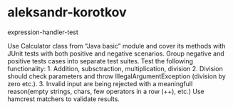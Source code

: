 # aleksandr-korotkov
expression-handler-test

Use Calculator class from “Java basic” module and cover its methods with JUnit tests with both positive and negative scenarios. Group negative and positive tests cases into separate test suites.
Test the following functionality:
    1. Addition, subsctraction, multiplication, division
    2. Division should check parameters and throw IllegalArgumentException (division by zero etc.).
    3. Invalid input are being rejected with a meaningfull reason(empty strings, chars, few operators in a row (++), etc.)
Use hamcrest matchers to validate results.
